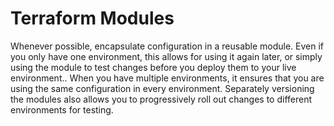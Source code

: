 # Terraform Modules

Whenever possible, encapsulate configuration in a reusable module. Even if you only have one environment, this allows for using it again later, or simply using the module to test changes before you deploy them to your live environment.. When you have multiple environments, it ensures that you are using the same configuration in every environment. Separately versioning the modules also allows you to progressively roll out changes to different environments for testing.
